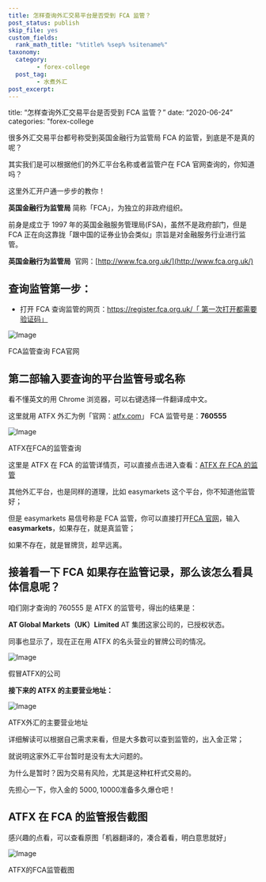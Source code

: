 ```yaml
---
title: 怎样查询外汇交易平台是否受到 FCA 监管？
post_status: publish
skip_file: yes
custom_fields:
  rank_math_title: "%title% %sep% %sitename%"
taxonomy:
  category:
        - forex-college
  post_tag:
        - 水煮外汇
post_excerpt: 
---
```

title: “怎样查询外汇交易平台是否受到 FCA 监管？” date: “2020-06-24” categories: "forex-college

很多外汇交易平台都号称受到英国金融行为监管局 FCA 的监管，到底是不是真的呢？

其实我们是可以根据他们的外汇平台名称或者监管户在 FCA 官网查询的，你知道吗？

这里外汇开户通一步步的教你！

**英国金融行为监管局** 简称「FCA」，为独立的非政府组织。

前身是成立于 1997 年的英国金融服务管理局(FSA)，虽然不是政府部门，但是 FCA 正在向这靠拢「跟中国的证券业协会类似」宗旨是对金融服务行业进行监管。

**英国金融行为监管局**  官网：[http://www.fca.org.uk/](http://www.fca.org.uk/)

## 查询监管第一步：

* 打开 FCA 查询监管的网页：[https://register.fca.org.uk/「 第一次打开都需要验证码」](https://register.fca.org.uk/)

![Image](https://cdn.fendou.la/welaowei8/2020/06/ba624669678cd45db6b57981d872c171-14.png)

FCA监管查询 FCA官网

## 第二部输入要查询的平台监管号或名称

看不懂英文的用 Chrome 浏览器，可以右键选择一件翻译成中文。

这里就用 ATFX 外汇为例「官网：[atfx.com](https://www.ifttt.fun/go/atfx-cn)」 FCA 监管号是：**760555**

![Image](https://cdn.fendou.la/welaowei8/2020/06/464457df04d98261004884686b44a457-11.png)

ATFX在FCA的监管查询

这里是 ATFX 在 FCA 的监管详情页，可以直接点击进入查看：[ATFX 在 FCA 的监管](https://register.fca.org.uk/ShPo_FirmDetailsPage?id=001b000003Wh27RAAR)

其他外汇平台，也是同样的道理，比如 easymarkets 这个平台，你不知道他监管好；

但是 easymarkets 易信号称是 FCA 监管，你可以直接打开[FCA 官网](https://register.fca.org.uk/)，输入**easymarkets**，如果存在，就是真监管；

如果不存在，就是冒牌货，趁早远离。



## 接着看一下 FCA 如果存在监管记录，那么该怎么看具体信息呢？

咱们刚才查询的 760555 是 ATFX 的监管号，得出的结果是：

**AT Global Markets（UK）Limited** AT 集团这家公司的，已授权状态。

同事也显示了，现在正在用 ATFX 的名头营业的冒牌公司的情况。

![Image](https://cdn.fendou.la/welaowei8/2020/06/9cb6edf9739e250781492279d9651823-6.png)

假冒ATFX的公司

**接下来的 ATFX 的主要营业地址：**

![Image](https://cdn.fendou.la/welaowei8/2020/06/4b29123b9d16f64e4eaf82a774f739a9-5.png)

ATFX外汇的主要营业地址

详细解读可以根据自己需求来看，但是大多数可以查到监管的，出入金正常；

就说明这家外汇平台暂时是没有太大问题的。

为什么是暂时？因为交易有风险，尤其是这种杠杆式交易的。

先担心一下，你入金的 5000, 10000准备多久爆仓吧！

## ATFX 在 FCA 的监管报告截图

感兴趣的点看，可以查看原图「机器翻译的，凑合着看，明白意思就好」

![Image](https://cdn.fendou.la/welaowei8/2020/06/b32a6f34b297b53df266c3c6a784b87d-1.png)

ATFX的FCA监管截图